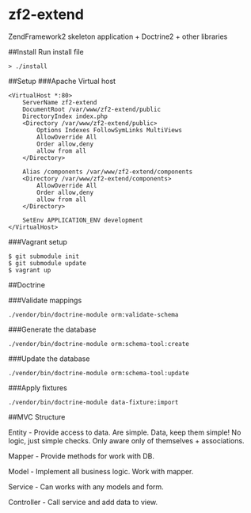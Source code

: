 zf2-extend
==========

ZendFramework2 skeleton application + Doctrine2 + other libraries

##Install
Run install file
```
> ./install
```

##Setup
###Apache Virtual host
```
<VirtualHost *:80>
    ServerName zf2-extend
    DocumentRoot /var/www/zf2-extend/public
    DirectoryIndex index.php
    <Directory /var/www/zf2-extend/public>
        Options Indexes FollowSymLinks MultiViews
        AllowOverride All
        Order allow,deny
        allow from all
    </Directory>

    Alias /components /var/www/zf2-extend/components
    <Directory /var/www/zf2-extend/components>
        AllowOverride All
        Order allow,deny
        allow from all
    </Directory>

    SetEnv APPLICATION_ENV development
</VirtualHost>
```

###Vagrant setup
```
$ git submodule init
$ git submodule update
$ vagrant up
```

##Doctrine

###Validate mappings
```
./vendor/bin/doctrine-module orm:validate-schema
```

###Generate the database
```
./vendor/bin/doctrine-module orm:schema-tool:create
```

###Update the database
```
./vendor/bin/doctrine-module orm:schema-tool:update
```

###Apply fixtures
```
./vendor/bin/doctrine-module data-fixture:import
```

##MVC Structure

Entity - Provide access to data. Are simple. Data, keep them simple! No logic, just simple checks. Only aware only of themselves + associations.

Mapper - Provide methods for work with DB.

Model - Implement all business logic. Work with mapper.

Service - Can works with any models and form. 

Controller - Call service and add data to view.